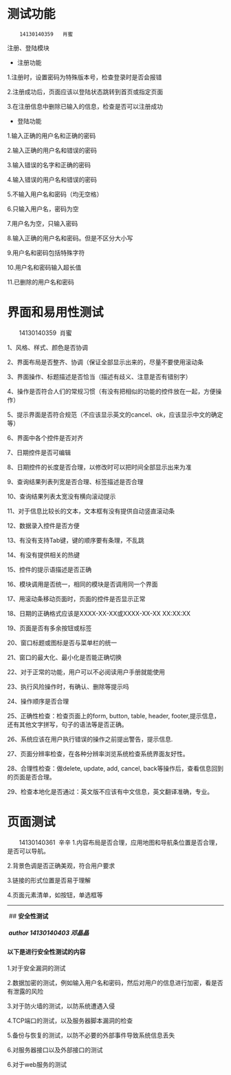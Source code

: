#  **测试功能**  
        14130140359   肖蜜
注册、登陆模块
*  注册功能

1.注册时，设置密码为特殊版本号，检查登录时是否会报错

2.注册成功后，页面应该以登陆状态跳转到首页或指定页面

3.在注册信息中删除已输入的信息，检查是否可以注册成功

*  登陆功能

1.输入正确的用户名和正确的密码

2.输入正确的用户名和错误的密码

3.输入错误的名字和正确的密码

4.输入错误的用户名和错误的密码

5.不输入用户名和密码（均无空格）

6.只输入用户名，密码为空

7.用户名为空，只输入密码

8.输入正确的用户名和密码。但是不区分大小写

9.用户名和密码包括特殊字符

10.用户名和密码输入超长值

11.已删除的用户名和密码

#  **界面和易用性测试**
        14130140359  肖蜜
        
1、风格、样式、颜色是否协调

2、界面布局是否整齐、协调（保证全部显示出来的，尽量不要使用滚动条

3、界面操作、标题描述是否恰当（描述有歧义、注意是否有错别字）

4、操作是否符合人们的常规习惯（有没有把相似的功能的控件放在一起，方便操作）

5、提示界面是否符合规范（不应该显示英文的cancel、ok，应该显示中文的确定等）

6、界面中各个控件是否对齐

7、日期控件是否可编辑

8、日期控件的长度是否合理，以修改时可以把时间全部显示出来为准

9、查询结果列表列宽是否合理、标签描述是否合理

10、查询结果列表太宽没有横向滚动提示

11、对于信息比较长的文本，文本框有没有提供自动竖直滚动条

12、数据录入控件是否方便

13、有没有支持Tab键，键的顺序要有条理，不乱跳

14、有没有提供相关的热键

15、控件的提示语描述是否正确

16、模块调用是否统一，相同的模块是否调用同一个界面

17、用滚动条移动页面时，页面的控件是否显示正常

18、日期的正确格式应该是XXXX-XX-XX或XXXX-XX-XX XX:XX:XX

19、页面是否有多余按钮或标签

20、窗口标题或图标是否与菜单栏的统一

21、窗口的最大化、最小化是否能正确切换

22、对于正常的功能，用户可以不必阅读用户手册就能使用

23、执行风险操作时，有确认、删除等提示吗

24、操作顺序是否合理

25、正确性检查：检查页面上的form, button, table, header, footer,提示信息，还有其他文字拼写，句子的语法等是否正确。

26、系统应该在用户执行错误的操作之前提出警告，提示信息.

27、页面分辨率检查，在各种分辨率浏览系统检查系统界面友好性。

28、合理性检查：做delete, update, add, cancel, back等操作后，查看信息回到的页面是否合理。

29、检查本地化是否通过：英文版不应该有中文信息，英文翻译准确，专业。

# **页面测试**
        14130140361  辛辛
 1.内容布局是否合理，应用地图和导航条位置是否合理，是否可以导航。
 
 2.背景色调是否正确美观，符合用户要求
 
 3.链接的形式位置是否易于理解
 
 4.页面元素清单，如按钮，单选框等
 
 -------
 
 ## **安全性测试**
 
 #####  author  14130140403 邓晶晶
 
 ####  以下是进行安全性测试的内容
 
 1.对于安全漏洞的测试
 
 2.数据加密的测试，例如输入用户名和密码，然后对用户的信息进行加密，看是否有泄露的风险
 
 3.对于防火墙的测试，以防系统遭遇入侵
 
 4.TCP端口的测试，以及服务器脚本漏洞的检查
 
 5.备份与恢复的测试，以防不必要的外部事件导致系统信息丢失
 
 6.对服务器接口以及外部接口的测试
 
 6.对于web服务的测试
 


